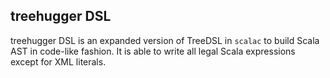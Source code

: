 treehugger DSL
--------------

treehugger DSL is an expanded version of TreeDSL in `scalac` to build Scala AST in code-like fashion. It is able to write all legal Scala expressions except for XML literals.
